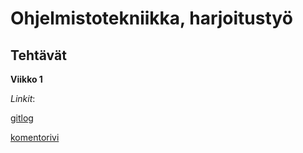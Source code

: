 # Ohjelmistotekniikka, harjoitustyö

## Tehtävät

**Viikko 1**

*Linkit*:

[gitlog](https://github.com/jrhel/ot-harjoitustyo2020/blob/master/laskarit/viikko1/gitlog.txt)

[komentorivi](https://github.com/jrhel/ot-harjoitustyo2020/blob/master/laskarit/viikko1/komentorivi.txt)
